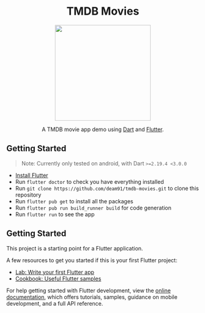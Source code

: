 <h1 align="center">
  TMDB Movies
</h1>

<p align="center">
  <img src="https://user-images.githubusercontent.com/11580629/227382604-64611352-47fc-47b2-9708-94dfb3e2f864.png" width="250"/>
</p>

<p align="center">
  A TMDB movie app demo using <a href="https://dart.dev">Dart</a> and <a href="https://flutter.dev">Flutter</a>.
</p>

## Getting Started

> Note: Currently only tested on android, with Dart `>=2.19.4 <3.0.0`

- [Install Flutter](https://docs.flutter.dev/get-started/install)
- Run `flutter doctor` to check you have everything installed
- Run `git clone https://github.com/deam91/tmdb-movies.git` to clone this repository
- Run `flutter pub get` to install all the packages
- Run `flutter pub run build_runner build` for code generation
- Run `flutter run` to see the app

## Getting Started

This project is a starting point for a Flutter application.

A few resources to get you started if this is your first Flutter project:

- [Lab: Write your first Flutter app](https://docs.flutter.dev/get-started/codelab)
- [Cookbook: Useful Flutter samples](https://docs.flutter.dev/cookbook)

For help getting started with Flutter development, view the
[online documentation](https://docs.flutter.dev/), which offers tutorials,
samples, guidance on mobile development, and a full API reference.
